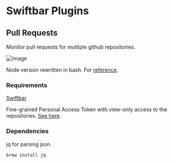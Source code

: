 # Swiftbar Plugins

## Pull Requests

Monitor pull requests for multiple github repositories.  

![image](https://github.com/phlpl/swiftbar-plugins/assets/9218510/622e6ba3-27af-49c3-ac93-5b297ff31677)

Node version rewritten in bash.  For [reference](https://github.com/matryer/xbar-plugins/blob/main/Dev/GitHub/pull-requests.5m.js).

### Requirements
[Swiftbar](https://github.com/swiftbar/SwiftBar) 

Fine-grained Personal Access Token with view-only access to the repositories. [See here](https://github.blog/2022-10-18-introducing-fine-grained-personal-access-tokens-for-github/).

### Dependencies

jq for parsing json.
```bash
brew install jq
```
